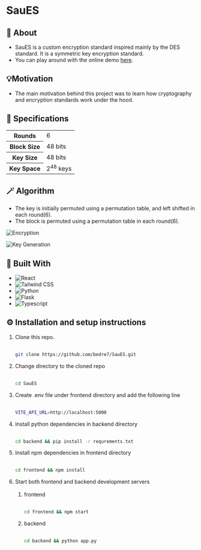 # SauES

## 📝 About

- SauES is a custom encryption standard inspired mainly by the DES standard. It is a symmetric key encryption standard.
- You can play around with the online demo [here](https://sau-es.netlify.app/).

## 💡Motivation

- The main motivation behind this project was to learn how cryptography and encryption standards work under the hood.

## 🧪 Specifications

<table>
    <tr>
        <th>Rounds</th>
        <td>6</td>
    </tr>
    <tr>
        <th>Block Size</th>
        <td>48 bits</td>
    </tr>
    <tr>
        <th>Key Size</th>
        <td>48 bits</td>
    </tr>
    <tr>
        <th>Key Space</th>
        <td>2<sup>48</sup> keys</td>
    </tr>
</table>

## 🪄 Algorithm

- The key is initially permuted using a permutation table, and left shifted in each round(6).
- The block is permuted using a permutation table in each round(6).

![Encryption](https://cdn.discordapp.com/attachments/1180115919482130464/1183487211920949318/image.png?ex=6588835b&is=65760e5b&hm=d61f5abdecbee5ee5eba0b123591ca6614b43abd7b70f2a1e9b38940174ba473&)

![Key Generation](https://cdn.discordapp.com/attachments/1180115919482130464/1183479915081891941/image.png?ex=65887c8f&is=6576078f&hm=c66598fa8fd41f885e16dd87191b4c56a2f579fd39e8e7b09a843a3a1d7c86fa&)

## 🧱 Built With

- ![React](https://img.shields.io/badge/React-20232A?style=for-the-badge&logo=react&logoColor=61DAFB)
- ![Tailwind CSS](https://img.shields.io/badge/Tailwind_CSS-38B2AC?style=for-the-badge&logo=tailwind-css&logoColor=white)
- ![Python](https://img.shields.io/badge/Python-FFD43B?style=for-the-badge&logo=python&logoColor=blue)
- ![Flask](https://img.shields.io/badge/Flask-000000?style=for-the-badge&logo=flask&logoColor=white)
- ![Typescript](https://img.shields.io/badge/TypeScript-007ACC?style=for-the-badge&logo=typescript&logoColor=white)

## ⚙️ Installation and setup instructions

1. Clone this repo. <br><br>
   ```sh
   git clone https://github.com/bedre7/SauES.git
   ```
2. Change directory to the cloned repo<br><br>
   ```sh
   cd SauES
   ```
3. Create .env file under frontend directory and add the following line<br><br>
   ```sh
   VITE_API_URL=http://localhost:5000
   ```
4. Install python dependencies in backend directory<br><br>
   ```sh
   cd backend && pip install -r requrements.txt
   ```
5. Install npm dependencies in frontend directory<br><br>
   ```sh
   cd frontend && npm install
   ```
6. Start both frontend and backend development servers <br><br>
   1. frontend<br><br>
      ```sh
      cd frontend && npm start
      ```
   2. backend<br><br>
      ```sh
      cd backend && python app.py
      ```

